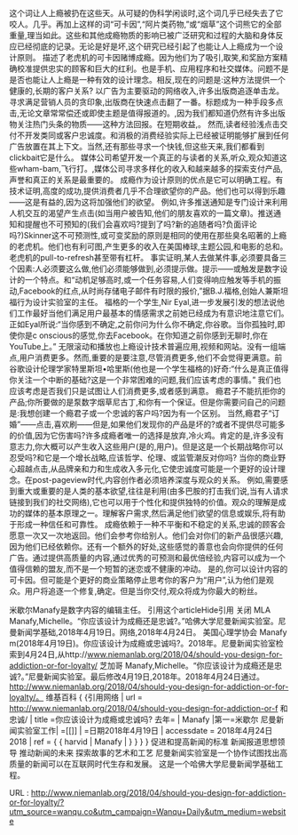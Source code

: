 这个词让人上瘾被扔在这些天。从可疑的伪科学闲谈时,这个词几乎已经失去了它咬人。几乎。再加上这样的词“可卡因”,“阿片类药物,”或“烟草”这个词熊它的全部重量,理当如此。这些和其他成瘾物质的影响已被广泛研究和过程的大脑和身体反应已经彻底的记录。无论是好是坏,这个研究已经引起了也能让人上瘾成为一个设计原则。 
 描述了老虎机的可卡因赌博成瘾。因为他们为了吸引,取笑,和奖励方案精确校准提供忠实的顾客和巨大的红利。也是手机、应用程序和社交媒体。问题不是是否也能让人上瘾是一种有效的设计理念。相反,现在的问题是:这种方法提供一个健康的,长期的客户关系? 
 以广告为主要驱动的网络收入,许多出版商追逐单击龙。寻求满足营销人员的贪印象,出版商在快速点击翻了一番。标题成为一种手段多点击,无论文章常常偿还或即使主题是值得报道的。,因为我们都知道仍然有许多出版物关注热门头条的物质——这种方法回报。在短期收益,。 
 然而,读者经验浅点击交付不开发类同或客户忠诚度。和消极的消费经验实际上已经被证明能够扩展到任何广告放置在其上下文。当然,还有那些寻求一个快钱,但这些天来,我们都看到clickbait它是什么。 
 媒体公司希望开发一个真正的与读者的关系,听众,观众知道这些wham-bam,飞行打。,媒体公司寻求多样化的收入和越来越多的探索支付产品,声誉和真正的关系是最重要的。 
 成瘾作为设计原则的优点是它可以明确工程。有技术证明,高度的成功,提供消费者几乎不合理欲望你的产品。他们也可以得到乐趣——这是有益的,因为这将加强他们的欲望。 
 例如,许多推送通知是专门设计来利用人机交互的渴望产生点击(如当用户被告知,他们的朋友喜欢的一篇文章)。推送通知和提醒也不可预知的(我们会喜欢吗?提到了吗?新的追随者吗?负面评论吗?)Skinner这不可预测性,或可变奖励的原则是相同的使用在那些臭名昭著的上瘾的老虎机。他们也有利可图,产生更多的收入在美国棒球,主题公园,和电影的总和。老虎机的pull-to-refresh甚至带有杠杆。 
 事实证明,某人去做某件事,必须要具备三个因素:人必须要这么做,他们必须能够做到,必须提示做。提示——或触发是数字设计的一个特点。和“动机足够高时,或一个任务容易,人们变得响应触发等手机的振动,Facebook的红点,从时尚存储电子邮件有时限的报价,”据B.J.福格,创始人兼斯坦福行为设计实验室的主任。 
 福格的一个学生,Nir Eyal,进一步发展引发的想法说他们工作最好当他们满足用户最基本的情感需求之前她已经成为有意识地注意它们。正如Eyal所说:“当你感到不确定,之前你问为什么你不确定,你谷歌。当你孤独时,即使你是c 
 onscious的感觉,你去Facebook。在你知道之前你感到无聊时,你在YouTube上。” 
 无限滚动和播放也上瘾设计技术普遍应用,视频和网站。没有一组端点,用户消费更多。然而,重要的是要注意,尽管消费更多,他们不会觉得更满意。前谷歌设计伦理学家特里斯坦•哈里斯(他也是一个学生福格的)好奇:“什么是真正值得你关注一个中断的基础?这是一个非常困难的问题,我们应该考虑的事情。” 
 我们也应该考虑是否我们只是试图让人们消费更多,或者感到满意。 
 瘾君子不能抗拒你的产品;你所要做的是泵数字烟草尼古丁,和你有一个保证。但是你需要问自己的问题是:我想创建一个瘾君子或一个忠诚的客户吗?因为有一个区别。 
 当然,瘾君子“订婚”——点击,喜欢刷——但是,如果他们发现你的产品是坏的?或者不提供尽可能多的价值,因为它伤害吗?许多成瘾者唯一的选择是放弃,冷火鸡。肯定的是,许多没有意志力,你大概可以产生收入这些用户(是的,用户)。但是这是一个长期战略你可以忍受吗?和它是一个增长战略,应该哲学、伦理、或监管潮反对你吗? 
 当你的商业野心超越点击,从品牌亲和力和生成收入多元化,它使忠诚度可能是一个更好的设计理念。在post-pageview时代,内容创作者必须培养深度与观众的关系。 
 例如,需要感到重大或重要的是人类的基本欲望,往往是利用(由多巴胺的打击我们说,当有人请求链接到我们的社交网络),它也可以用于个性化和提供独特的价值。观众的理解是成功的媒体的基本原理之一。理解客户需求,然后满足他们欲望的信息或娱乐,将有助于形成一种信任和可靠性。 
 成瘾依赖于一种不平衡和不稳定的关系,忠诚的顾客会愿意一次又一次地返回。他们会参考你给别人。他们会对你们的新产品很感兴趣,因为他们已经依赖你。还有一个额外的好处,这些感觉的善意也会向你提供的任何广告。通过提供高质量的内容,通过优秀的可预测和最优倍经验,内容可以成为一个值得信赖的盟友,而不是一个短暂的迷恋或不健康的冲动。 
 是的,你可以设计内容的可卡因。但可能是个更好的商业策略停止思考你的客户为“用户”,认为他们是观众。用户将追逐一个修复,确定。但是当你交付,观众将成为你最大的粉丝。 
  
 米歇尔Manafy是数字内容的编辑主任。 
 引用这个articleHide引用 
 关闭 
 MLA 
 Manafy,Michelle。“你应该设计为成瘾还是忠诚?。”哈佛大学尼曼新闻实验室。尼曼新闻学基础,2018年4月19日。网络,2018年4月24日。 
 美国心理学协会 
 Manafy m(2018年4月19日)。你应该设计为成瘾或忠诚吗?。2018年。尼曼新闻实验室检索到4月24日,从http://www.niemanlab.org/2018/04/should-you-design-for-addiction-or-for-loyalty/ 
 芝加哥 
 Manafy,Michelle。“你应该设计为成瘾还是忠诚?。”尼曼新闻实验室。最后修改4月19日,2018年。2018年4月24日通过。http://www.niemanlab.org/2018/04/should-you-design-for-addiction-or-for-loyalty/。 
 维基百科 
 { {引用网络 
 | url = http://www.niemanlab.org/2018/04/should-you-design-for-addiction-or-f 
 和忠诚/ 
 | title =你应该设计为成瘾或忠诚吗? 
 去年= | Manafy 
 |第一=米歇尔 
 尼曼新闻实验室工作| =[[]] 
 | =日期2018年4月19日 
 | accessdate = 2018年4月24日 
 2018 | ref = { { harvid | Manafy | } } 
 } } 
 促进和提高新闻的标准 
 新闻报道思想领导 
 推动新闻的未来 
 探索故事的艺术和工艺 
 尼曼新闻实验室是一个协作试图找出高质量的新闻可以在互联网时代生存和发展。 
 这是一个哈佛大学尼曼新闻学基础工程。 
  
   
  URL : http://www.niemanlab.org/2018/04/should-you-design-for-addiction-or-for-loyalty/?utm_source=wanqu.co&utm_campaign=Wanqu+Daily&utm_medium=website
